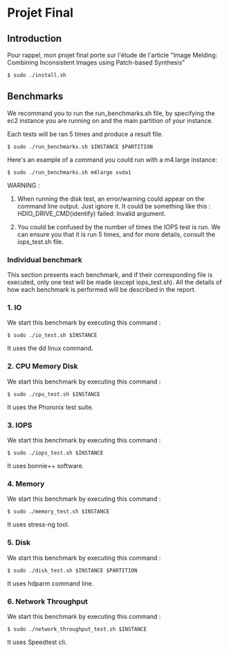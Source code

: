 
   [PlGa]: <https://github.com/RahulHP/dillinger/blob/master/plugins/googleanalytics/README.md>
# Projet Final 

## Introduction
Pour rappel, mon projet final porte sur l'étude de l'article "Image Melding: Combining Inconsistent Images
using Patch-based Synthesis"
```shell
$ sudo ./install.sh
```

## Benchmarks

We recommand you to run the run_benchmarks.sh file, by specifying the ec2 instance you are running on and the main partition of your instance.

Each tests will be ran 5 times and produce a result file.

```shell
$ sudo ./run_benchmarks.sh $INSTANCE $PARTITION
```

Here's an example of a command you could run with a m4.large instance:
```example
$ sudo ./run_benchmarks.sh m4large xvda1
``` 

WARNING :
1. When running the disk test, an error/warning could appear on the command line output. Just ignore it.
It could be something like this : HDIO_DRIVE_CMD(identify) failed: Invalid argument.

2. You could be confused by the number of times the IOPS test is run. We can ensure you that it is run 5 times, and for more details, consult the iops_test.sh file. 

### Individual benchmark
This section presents each benchmark, and if their corresponding file is executed, only one test will be made (except iops_test.sh). All the details of how each benchmark is performed will be described in the report. 
### 1. IO
We start this benchmark by executing this command : 
```shell
$ sudo ./io_test.sh $INSTANCE
```
It uses the dd linux command.

### 2. CPU Memory Disk
We start this benchmark by executing this command : 
```shell
$ sudo ./cpu_test.sh $INSTANCE
```
It uses the Phoronix test suite.

### 3. IOPS
We start this benchmark by executing this command : 
```shell
$ sudo ./iops_test.sh $INSTANCE
```
It uses bonnie++ software.

### 4. Memory
We start this benchmark by executing this command : 
```shell
$ sudo ./memory_test.sh $INSTANCE
```
It uses stress-ng tool.

### 5. Disk
We start this benchmark by executing this command : 
```shell
$ sudo ./disk_test.sh $INSTANCE $PARTITION
```
It uses hdparm command line.

### 6. Network Throughput
We start this benchmark by executing this command : 
```shell
$ sudo ./network_throughput_test.sh $INSTANCE 
```
It uses Speedtest cli.
